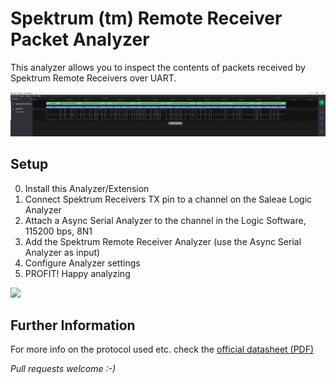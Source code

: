 # Spektrum (tm) Remote Receiver Packet Analyzer

This analyzer allows you to inspect the contents of packets received by Spektrum Remote Receivers over UART.

![](doc/parsed.png)

## Setup

0. Install this Analyzer/Extension
1. Connect Spektrum Receivers TX pin to a channel on the Saleae Logic Analyzer
2. Attach a Async Serial Analyzer to the channel in the Logic Software, 115200 bps, 8N1
3. Add the Spektrum Remote Receiver Analyzer (use the Async Serial Analyzer as input)
4. Configure Analyzer settings
5. PROFIT! Happy analyzing

![](doc/add_analyzer_cut3.gif)

## Further Information

For more info on the protocol used etc. check the [official datasheet (PDF)](https://www.spektrumrc.com/ProdInfo/Files/Remote%20Receiver%20Interfacing%20Rev%20A.pdf)

_Pull requests welcome :-)_
  
